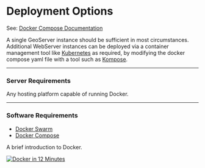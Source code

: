 # Deployment Options



See: [Docker Compose Documentation](https://docs.docker.com/compose/reference/overview/#command-options-overview-and-help)

A single GeoServer instance should be sufficient in most circumstances. Additional WebServer instances can  be deployed via a container management tool like [Kubernetes](https://kubernetes.io/) as required, by modifying the docker compose yaml file with a tool such as [Kompose](https://kubernetes.io/blog/2016/11/kompose-tool-go-from-docker-compose-to-kubernetes/).


------

### Server Requirements
Any hosting platform capable of running Docker.

------

### Software Requirements

  - [Docker Swarm](http://docker.com/)
  - [Docker Compose](https://docs.docker.com/compose/)

A brief introduction to Docker.

[![Docker in 12 Minutes](http://img.youtube.com/vi/YFl2mCHdv24/0.jpg)](https://www.youtube.com/watch?v=YFl2mCHdv24)
